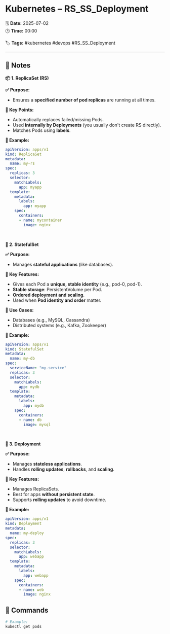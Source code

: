 # Kubernetes – RS_SS_Deployment

🗓️ **Date:** 2025-07-02  
🕒 **Time:** 00:00  

🏷️ **Tags:** #kubernetes #devops #RS_SS_Deployment  

---

## 📝 Notes

**📦 1. ReplicaSet (RS)**

**✅ Purpose:**

- Ensures a **specified number of pod replicas** are running at all
  times.

**🔹 Key Points:**

- Automatically replaces failed/missing Pods.
- Used **internally by Deployments** (you usually don't create RS
  directly).
- Matches Pods using **labels**.

**🧾 Example:**

```YAML
apiVersion: apps/v1
kind: ReplicaSet
metadata:
  name: my-rs
spec:
  replicas: 3
  selector:
    matchLabels:
      app: myapp
  template:
    metadata:
      labels:
        app: myapp
    spec:
      containers:
      - name: mycontainer
        image: nginx

```

 

**🧱 2. StatefulSet**

**✅ Purpose:**

- Manages **stateful applications** (like databases).

**🔹 Key Features:**

- Gives each Pod a **unique, stable identity** (e.g., pod-0, pod-1).
- **Stable storage**: PersistentVolume per Pod.
- **Ordered deployment and scaling**.
- Used when **Pod identity and order** matter.

**🔁 Use Cases:**

- Databases (e.g., MySQL, Cassandra)
- Distributed systems (e.g., Kafka, Zookeeper)

**🧾 Example:**

```YAML
apiVersion: apps/v1
kind: StatefulSet
metadata:
  name: my-db
spec:
  serviceName: "my-service"
  replicas: 3
  selector:
    matchLabels:
      app: mydb
  template:
    metadata:
      labels:
        app: mydb
    spec:
      containers:
      - name: db
        image: mysql

```

 

**🚀 3. Deployment**

**✅ Purpose:**

- Manages **stateless applications**.
- Handles **rolling updates**, **rollbacks**, and **scaling**.

**🔹 Key Features:**

- Manages ReplicaSets.
- Best for apps **without persistent state**.
- Supports **rolling updates** to avoid downtime.

**🧾 Example:**

```YAML
apiVersion: apps/v1
kind: Deployment
metadata:
  name: my-deploy
spec:
  replicas: 3
  selector:
    matchLabels:
      app: webapp
  template:
    metadata:
      labels:
        app: webapp
    spec:
      containers:
      - name: web
        image: nginx

```


## 🧾 Commands

```bash
# Example:
kubectl get pods
